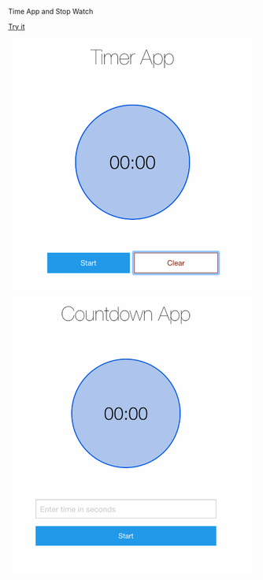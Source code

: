 Time App and Stop Watch 

[Try it ](http://thawing-bastion-28295.herokuapp.com/#/?_k=5kdfr2)


![ScreenShot Timer](/images/timer.png?raw=true "Title")
![ScreenShot Countdown](/images/countdown.png?raw=true "Title")